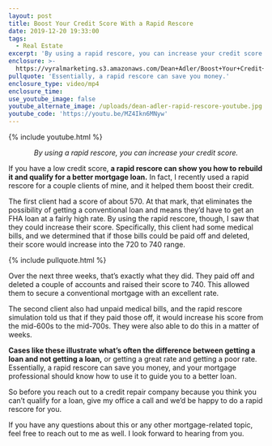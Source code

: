 ```yaml
---
layout: post
title: Boost Your Credit Score With a Rapid Rescore
date: 2019-12-20 19:33:00
tags:
  - Real Estate
excerpt: 'By using a rapid rescore, you can increase your credit score.'
enclosure: >-
  https://vyralmarketing.s3.amazonaws.com/Dean+Adler/Boost+Your+Credit+Score+With+a+Rapid+Rescore.mp4
pullquote: 'Essentially, a rapid rescore can save you money.'
enclosure_type: video/mp4
enclosure_time:
use_youtube_image: false
youtube_alternate_image: /uploads/dean-adler-rapid-rescore-youtube.jpg
youtube_code: 'https://youtu.be/MZ4Ikn6MNyw'
---
```


{% include youtube.html %}

<p style="text-align: center;"><em>By using a rapid rescore, you can increase your credit score.</em></p>

If you have a low credit score, **a rapid rescore can show you how to rebuild it and qualify for a better mortgage loan.** In fact, I recently used a rapid rescore for a couple clients of mine, and it helped them boost their credit.&nbsp;

The first client had a score of about 570. At that mark, that eliminates the possibility of getting a conventional loan and means they’d have to get an FHA loan at a fairly high rate. By using the rapid rescore, though, I saw that they could increase their score. Specifically, this client had some medical bills, and we determined that if those bills could be paid off and deleted, their score would increase into the 720 to 740 range.&nbsp;

{% include pullquote.html %}

Over the next three weeks, that’s exactly what they did. They paid off and deleted a couple of accounts and raised their score to 740. This allowed them to secure a conventional mortgage with an excellent rate.&nbsp;

The second client also had unpaid medical bills, and the rapid rescore simulation told us that if they paid those off, it would increase his score from the mid-600s to the mid-700s. They were also able to do this in a matter of weeks.

**Cases like these illustrate what’s often the difference between getting a loan and not getting a loan,** or getting a great rate and getting a poor rate. Essentially, a rapid rescore can save you money, and your mortgage professional should know how to use it to guide you to a better loan.&nbsp;

So before you reach out to a credit repair company because you think you can’t qualify for a loan, give my office a call and we’d be happy to do a rapid rescore for you.&nbsp;

If you have any questions about this or any other mortgage-related topic, feel free to reach out to me as well. I look forward to hearing from you.